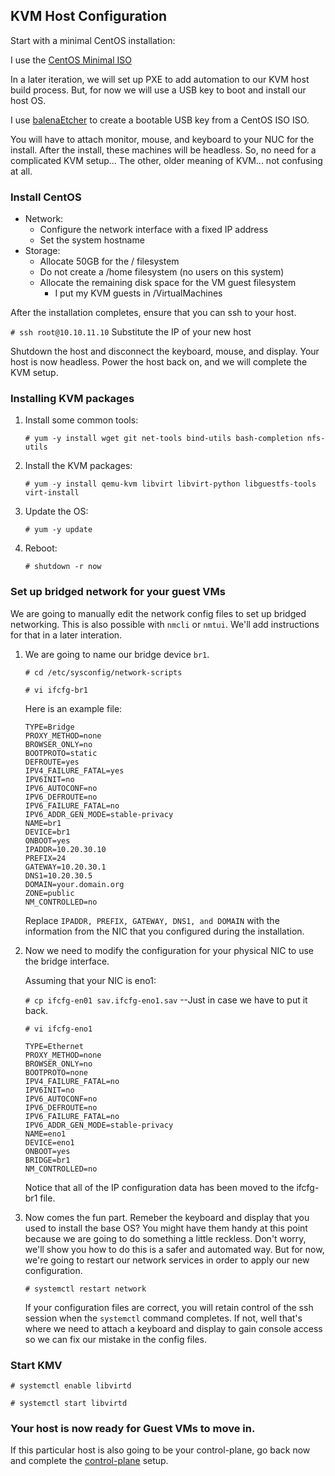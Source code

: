 ## KVM Host Configuration

Start with a minimal CentOS installation:

I use the [CentOS Minimal ISO](http://isoredirect.centos.org/centos/7/isos/x86_64/CentOS-7-x86_64-Minimal-1810.iso)

In a later iteration, we will set up PXE to add automation to our KVM host build process.  But, for now we will use a USB key to boot and install our host OS.

I use [balenaEtcher](https://www.balena.io/etcher/) to create a bootable USB key from a CentOS ISO ISO.

You will have to attach monitor, mouse, and keyboard to your NUC for the install.  After the install, these machines will be headless.  So, no need for a complicated KVM setup...  The other, older meaning of KVM...  not confusing at all.

### Install CentOS
* Network:
  * Configure the network interface with a fixed IP address
  * Set the system hostname
* Storage:
  * Allocate 50GB for the / filesystem
  * Do not create a /home filesystem (no users on this system)
  * Allocate the remaining disk space for the VM guest filesystem
    * I put my KVM guests in /VirtualMachines 

After the installation completes, ensure that you can ssh to your host.

`# ssh root@10.10.11.10`  Substitute the IP of your new host

Shutdown the host and disconnect the keyboard, mouse, and display.  Your host is now headless.  Power the host back on, and we will complete the KVM setup.
### Installing KVM packages
1. Install some common tools:

    `# yum -y install wget git net-tools bind-utils bash-completion nfs-utils`

1. Install the KVM packages:

    `# yum -y install qemu-kvm libvirt libvirt-python libguestfs-tools virt-install`

1. Update the OS:

    `# yum -y update`

1. Reboot:

    `# shutdown -r now`

### Set up bridged network for your guest VMs
We are going to manually edit the network config files to set up bridged networking.  This is also possible with `nmcli` or `nmtui`.  We'll add instructions for that in a later interation.

1. We are going to name our bridge device `br1`.

   `# cd /etc/sysconfig/network-scripts`
   
   `# vi ifcfg-br1`

   Here is an example file:
   ```
   TYPE=Bridge
   PROXY_METHOD=none
   BROWSER_ONLY=no
   BOOTPROTO=static
   DEFROUTE=yes
   IPV4_FAILURE_FATAL=yes
   IPV6INIT=no
   IPV6_AUTOCONF=no
   IPV6_DEFROUTE=no
   IPV6_FAILURE_FATAL=no
   IPV6_ADDR_GEN_MODE=stable-privacy
   NAME=br1
   DEVICE=br1
   ONBOOT=yes
   IPADDR=10.20.30.10
   PREFIX=24
   GATEWAY=10.20.30.1
   DNS1=10.20.30.5
   DOMAIN=your.domain.org
   ZONE=public
   NM_CONTROLLED=no
   ```
   Replace `IPADDR, PREFIX, GATEWAY, DNS1, and DOMAIN` with the information from the NIC that you configured during the installation.

1. Now we need to modify the configuration for your physical NIC to use the bridge interface.

   Assuming that your NIC is eno1:

   `# cp ifcfg-en01 sav.ifcfg-eno1.sav` --Just in case we have to put it back.

   `# vi ifcfg-eno1`
   ```
   TYPE=Ethernet
   PROXY_METHOD=none
   BROWSER_ONLY=no
   BOOTPROTO=none
   IPV4_FAILURE_FATAL=no
   IPV6INIT=no
   IPV6_AUTOCONF=no
   IPV6_DEFROUTE=no
   IPV6_FAILURE_FATAL=no
   IPV6_ADDR_GEN_MODE=stable-privacy
   NAME=eno1
   DEVICE=eno1
   ONBOOT=yes
   BRIDGE=br1
   NM_CONTROLLED=no
   ```
   Notice that all of the IP configuration data has been moved to the ifcfg-br1 file.

1. Now comes the fun part.  Remeber the keyboard and display that you used to install the base OS?  You might have them handy at this point because we are going to do something a little reckless.  Don't worry, we'll show you how to do this is a safer and automated way.  But for now, we're going to restart our network services in order to apply our new configuration.

   `# systemctl restart network`

   If your configuration files are correct, you will retain control of the ssh session when the `systemctl` command completes.  If not, well that's where we need to attach a keyboard and display to gain console access so we can fix our mistake in the config files.

### Start KMV
`# systemctl enable libvirtd`

`# systemctl start libvirtd`

### Your host is now ready for Guest VMs to move in.

If this particular host is also going to be your control-plane, go back now and complete the [control-plane](Control_Plane/README.md) setup.
